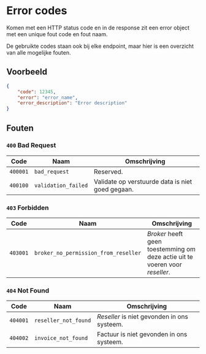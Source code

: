 # Error codes
Komen met een HTTP status code en in de response zit een error object met een unique fout code en fout naam. 

De gebruikte codes staan ook bij elke endpoint, maar hier is een overzicht van alle mogelijke fouten.

## Voorbeeld
```json
{
    "code": 12345,
    "error": "error_name",
    "error_description": "Error description"
}
```

## Fouten
### `400` Bad Request
| Code     | Naam                | Omschrijving                                     |
|----------|---------------------|--------------------------------------------------|
| `400001` | `bad_request`       | Reserved.                                        |
| `400100` | `validation_failed` | Validate op verstuurde data is niet goed gegaan. |

### `403` Forbidden
| Code     | Naam                                 | Omschrijving                                                                                   |
|----------|--------------------------------------|------------------------------------------------------------------------------------------------|
| `403001` | `broker_no_permission_from_reseller` | <dfn>Broker</dfn> heeft geen toestemming om deze actie uit te voeren voor <dfn>reseller</dfn>. |

### `404` Not Found
| Code     | Naam                 | Omschrijving                                         |
|----------|----------------------|------------------------------------------------------|
| `404001` | `reseller_not_found` | <dfn>Reseller</dfn> is niet gevonden in ons systeem. |
| `404002` | `invoice_not_found` | Factuur is niet gevonden in ons systeem. |
